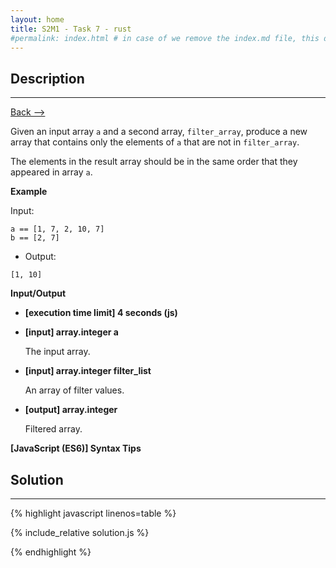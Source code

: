 ```yaml
---
layout: home
title: S2M1 - Task 7 - rust
#permalink: index.html # in case of we remove the index.md file, this doc will be the index page
---
```


<div class="row">
<div class="columnStmt" markdown="1">

##  Description
------

[Back --> ](../README.md)

Given an input array `a` and a second array, `filter_array`, produce a new array that contains only the elements of `a` that are not in `filter_array`.

The elements in the result array should be in the same order that they appeared in array `a`.

**Example**

Input:
```
a == [1, 7, 2, 10, 7]
b == [2, 7]
```
-   Output:
```
[1, 10]
```

**Input/Output**

* **[execution time limit] 4 seconds (js)**

* **[input] array.integer a**

    The input array.

* **[input] array.integer filter_list**

    An array of filter values.

* **[output] array.integer**

    Filtered array.

**[JavaScript (ES6)] Syntax Tips**

</div>
<div class="columnSol" markdown="1">

## Solution
------

{% highlight javascript linenos=table %}

{% include_relative solution.js %}

{% endhighlight %}

</div>
</div>